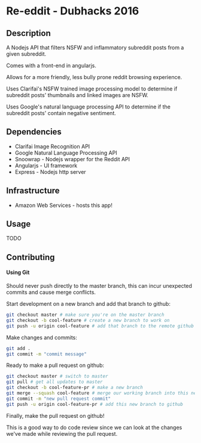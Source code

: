 # Re-eddit - Dubhacks 2016

## Description

A Nodejs API that filters NSFW and inflammatory subreddit
posts from a given subreddit.

Comes with a front-end in angularjs.

Allows for a more friendly, less bully prone reddit browsing
experience.

Uses Clarifai's NSFW trained image processing model to determine
if subreddit posts' thumbnails and linked images are NSFW.

Uses Google's natural language processing API to determine if the subreddit posts' contain negative sentiment.


## Dependencies

* Clarifai Image Recognition API
* Google Natural Language Processing API
* Snoowrap - Nodejs wrapper for the Reddit API
* Angularjs - UI framework
* Express - Nodejs http server

## Infrastructure

* Amazon Web Services - hosts this app!

## Usage

TODO

## Contributing

#### Using Git

Should never push directly to the master branch, this can
incur unexpected commits and cause merge conflicts.

Start development on a new branch and add that branch to github:

```sh
git checkout master # make sure you're on the master branch
git checkout -b cool-feature # create a new branch to work on
git push -u origin cool-feature # add that branch to the remote github repo
```

Make changes and commits:

```sh
git add .
git commit -m "commit message"
```

Ready to make a pull request on github:

```sh
git checkout master # switch to master
git pull # get all updates to master
git checkout -b cool-feature-pr # make a new branch
git merge --squash cool-feature # merge our working branch into this new branch that has master's updates
git commit -m "new pull request commit"
git push -u origin cool-feature-pr # add this new branch to github
```

Finally, make the pull request on github!

This is a good way to do code review since we can look at the changes
we've made while reviewing the pull request.
